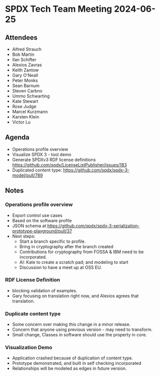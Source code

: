 # SPDX Tech Team Meeting 2024-06-25

## Attendees

- Alfred Strauch
- Bob Martin
- Ilan Schifter
- Alexios Zavras
- Keith Zantow
- Gary O'Neall
- Peter Monks
- Sean Barnum
- Steven Carbno
- Ummo Schwarting
- Kate Stewart
- Rose Judge
- Marcel Kurzmann
- Karsten Klein
- Victor Lu

## Agenda

- Operations profile overview
- Visualize SPDX 3 - tool demo
- Generate SPDXv3 RDF license definitions
  https://github.com/spdx/LicenseListPublisher/issues/183
- Duplicated content type: https://github.com/spdx/spdx-3-model/pull/789

## Notes

### Operations profile overview
- Export control use cases
- Based on the software profile
- JSON schema at https://github.com/spdx/spdx-3-serialization-prototype-playground/pull/37
- Next steps:   
    - Start a branch specific to profile.  
    - Bring in cryptography after the branch created
    - Contributions for cryptography from FOSSA & IBM need to be incorporated.
    - AI:  Kate to create a scratch pad;  and modeling to start
    - Discussion to have a meet up at OSS EU.

### RDF License Definition
- blocking validation of examples.
- Gary focusing on translation right now,  and Alexios agrees that translation.

### Duplicate content type
- Some concern over making this change in a minor release.
- Concern that anyone using previous version - may need to transform. 
- Small change,  Classes in software should use the property in core. 

### Visualization Demo
- Application crashed because of duplication of content type. 
- Prototype demonstrated, and built in self checking incorporated
- Relationships will be modeled as edges in future version.
